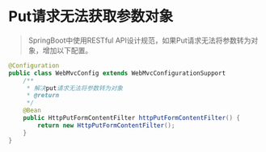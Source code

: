 # Put请求无法获取参数对象

> SpringBoot中使用RESTful API设计规范，如果Put请求无法将参数转为对象，增加以下配置。

```java
@Configuration
public class WebMvcConfig extends WebMvcConfigurationSupport
    /**
     * 解决put请求无法将参数转为对象
     * @return
     */
    @Bean
    public HttpPutFormContentFilter httpPutFormContentFilter() {
        return new HttpPutFormContentFilter();
    }
}
```



